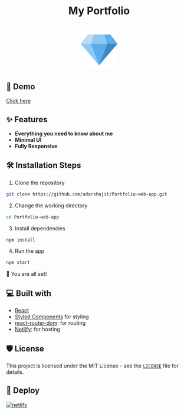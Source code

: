 <h1 align="center">My Portfolio<h1>

<p align="center">
  <a href="https://adarshajit.netlify.app/">
    <img alt="diamond" src="./public/android-chrome-192x192.png" width="100" height="100"/>
  </a>
</p>

## 🚀 Demo

<a href="https://adarshajit.me/" target="blank">
Click here 
</a>

## ✨ Features

- **Everything you need to know about me**
- **Minimal UI**
- **Fully Responsive**

## 🛠️ Installation Steps

1. Clone the repository

```bash
git clone https://github.com/adarshajit/Portfolio-web-app.git
```

2. Change the working directory

```bash
cd Portfolio-web-app
```

3. Install dependencies

```bash
npm install
```

4. Run the app

```bash
npm start
```

🌟 You are all set!

## 💻 Built with

- [React](https://reactjs.org/)
- [Styled Components](https://jquery.com/) for styling
- [react-router-dom](https://reactrouter.com/web/guides/quick-start): for routing
- [Netlify](https://www.netlify.com/): for hosting

## 🛡️ License

This project is licensed under the MIT License - see the [`LICENSE`](LICENSE) file for details.

## 🦄 Deploy

[![netlify](https://www.netlify.com/img/deploy/button.svg)](https://www.netlify.com/)

